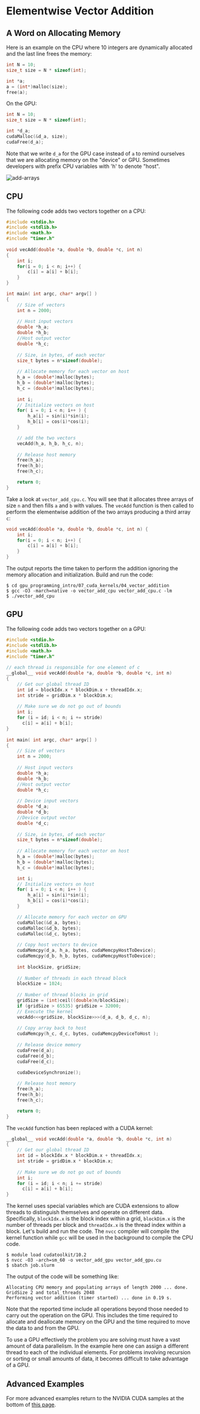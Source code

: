 # Elementwise Vector Addition

## A Word on Allocating Memory

Here is an example on the CPU where 10 integers are dynamically allocated and the last line frees the memory:

```C
int N = 10;
size_t size = N * sizeof(int);

int *a;
a = (int*)malloc(size);
free(a);
```

On the GPU:

```C
int N = 10;
size_t size = N * sizeof(int);

int *d_a;
cudaMalloc(&d_a, size);
cudaFree(d_a);
```
Note that we write `d_a` for the GPU case instead of `a` to remind ourselves that we are allocating memory on the "device" or GPU. Sometimes developers with prefix CPU variables with 'h' to denote "host".

![add-arrays](https://www3.ntu.edu.sg/home/ehchua/programming/cpp/images/Array.png)

## CPU

The following code adds two vectors together on a CPU:

```C
#include <stdio.h>
#include <stdlib.h>
#include <math.h>
#include "timer.h"
 
void vecAdd(double *a, double *b, double *c, int n)
{
    int i;
    for(i = 0; i < n; i++) {
        c[i] = a[i] + b[i];
    }
}

int main( int argc, char* argv[] )
{
    // Size of vectors
    int n = 2000;
 
    // Host input vectors
    double *h_a;
    double *h_b;
    //Host output vector
    double *h_c;
 
    // Size, in bytes, of each vector
    size_t bytes = n*sizeof(double);
 
    // Allocate memory for each vector on host
    h_a = (double*)malloc(bytes);
    h_b = (double*)malloc(bytes);
    h_c = (double*)malloc(bytes);
 
    int i;
    // Initialize vectors on host
    for( i = 0; i < n; i++ ) {
        h_a[i] = sin(i)*sin(i);
        h_b[i] = cos(i)*cos(i);
    }

    // add the two vectors
    vecAdd(h_a, h_b, h_c, n);
 
    // Release host memory
    free(h_a);
    free(h_b);
    free(h_c);

    return 0;
}
```

Take a look at `vector_add_cpu.c`. You will see that it allocates three arrays of size `n` and then fills `a` and `b` with values. The `vecAdd` function is then called to perform the elementwise addition of the two arrays producing a third array `c`:

```C
void vecAdd(double *a, double *b, double *c, int n) {
    int i;
    for(i = 0; i < n; i++) {
        c[i] = a[i] + b[i];
    }
}
```


The output reports the time taken to perform the addition ignoring the memory allocation and initialization. Build and run the code:

```
$ cd gpu_programming_intro/07_cuda_kernels/04_vector_addition
$ gcc -O3 -march=native -o vector_add_cpu vector_add_cpu.c -lm
$ ./vector_add_cpu
```

## GPU

The following code adds two vectors together on a GPU:

```C
#include <stdio.h>
#include <stdlib.h>
#include <math.h>
#include "timer.h"
 
// each thread is responsible for one element of c
__global__ void vecAdd(double *a, double *b, double *c, int n)
{
    // Get our global thread ID
    int id = blockIdx.x * blockDim.x + threadIdx.x;
    int stride = gridDim.x * blockDim.x;
 
    // Make sure we do not go out of bounds
    int i;
    for (i = id; i < n; i += stride)
      c[i] = a[i] + b[i];
}
 
int main( int argc, char* argv[] )
{
    // Size of vectors
    int n = 2000;
 
    // Host input vectors
    double *h_a;
    double *h_b;
    //Host output vector
    double *h_c;
 
    // Device input vectors
    double *d_a;
    double *d_b;
    //Device output vector
    double *d_c;
 
    // Size, in bytes, of each vector
    size_t bytes = n*sizeof(double);
 
    // Allocate memory for each vector on host
    h_a = (double*)malloc(bytes);
    h_b = (double*)malloc(bytes);
    h_c = (double*)malloc(bytes);

    int i;
    // Initialize vectors on host
    for( i = 0; i < n; i++ ) {
        h_a[i] = sin(i)*sin(i);
        h_b[i] = cos(i)*cos(i);
    }

    // Allocate memory for each vector on GPU
    cudaMalloc(&d_a, bytes);
    cudaMalloc(&d_b, bytes);
    cudaMalloc(&d_c, bytes);
 
    // Copy host vectors to device
    cudaMemcpy(d_a, h_a, bytes, cudaMemcpyHostToDevice);
    cudaMemcpy(d_b, h_b, bytes, cudaMemcpyHostToDevice);
 
    int blockSize, gridSize;
 
    // Number of threads in each thread block
    blockSize = 1024;
 
    // Number of thread blocks in grid
    gridSize = (int)ceil((double)n/blockSize);
    if (gridSize > 65535) gridSize = 32000;
    // Execute the kernel
    vecAdd<<<gridSize, blockSize>>>(d_a, d_b, d_c, n);
 
    // Copy array back to host
    cudaMemcpy(h_c, d_c, bytes, cudaMemcpyDeviceToHost );
 
    // Release device memory
    cudaFree(d_a);
    cudaFree(d_b);
    cudaFree(d_c);

    cudaDeviceSynchronize();
 
    // Release host memory
    free(h_a);
    free(h_b);
    free(h_c);

    return 0;
}
```

The `vecAdd` function has been replaced with a CUDA kernel:

```C
__global__ void vecAdd(double *a, double *b, double *c, int n)
{
    // Get our global thread ID
    int id = blockIdx.x * blockDim.x + threadIdx.x;
    int stride = gridDim.x * blockDim.x;
 
    // Make sure we do not go out of bounds
    int i;
    for (i = id; i < n; i += stride)
      c[i] = a[i] + b[i];
}
```

The kernel uses special variables which are CUDA extensions to allow threads to distinguish themselves and operate on different data. Specifically, `blockIdx.x` is the block index within a grid, `blockDim.x` is the number of threads per block and `threadIdx.x` is the thread index within a block. Let's build and run the code. The `nvcc` compiler will compile the kernel function while `gcc` will be used in the background to compile the CPU code.

```
$ module load cudatoolkit/10.2
$ nvcc -O3 -arch=sm_60 -o vector_add_gpu vector_add_gpu.cu
$ sbatch job.slurm
```

The output of the code will be something like:
```
Allocating CPU memory and populating arrays of length 2000 ... done.
GridSize 2 and total_threads 2048
Performing vector addition (timer started) ... done in 0.19 s.
```

Note that the reported time include all operations beyond those needed to carry out the operation on the GPU. This includes the time required to allocate and deallocate memory on the GPU and the time required to move the data to and from the GPU.

To use a GPU effectively the problem you are solving must have a vast amount of data parallelism. In the example here one can assign a different thread to each of the individual elements. For problems involving recursion or sorting or small amounts of data, it becomes difficult to take advantage of a GPU.

## Advanced Examples

For more advanced examples return to the NVIDIA CUDA samples at the bottom of [this page](https://github.com/PrincetonUniversity/gpu_programming_intro/tree/master/06_cuda_libraries).
